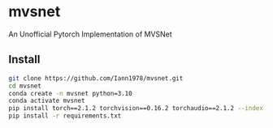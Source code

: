 # mvsnet
An Unofficial Pytorch Implementation of MVSNet

## Install
```bash
git clone https://github.com/Iann1978/mvsnet.git
cd mvsnet
conda create -n mvsnet python=3.10
conda activate mvsnet
pip install torch==2.1.2 torchvision==0.16.2 torchaudio==2.1.2 --index-url https://download.pytorch.org/whl/cu118
pip install -r requirements.txt
```